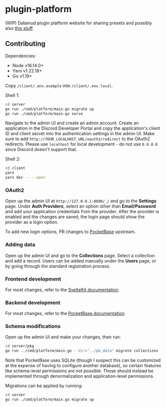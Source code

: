 # plugin-platform
(WIP) Dalamud plugin platform website for sharing presets and possibly also [this stuff](https://github.com/goatcorp/DIPs/issues/34).

## Contributing
Dependencies:
* Node v16.14.0+
* Yarn v1.22.18+
* Go v1.19+

Copy `/client/.env.example` into `/client/.env.local`.

Shell 1:
```sh
cd server
go run ./cmd/platform/main.go migrate up
go run ./cmd/platform/main.go serve
```

Navigate to the admin UI and create an admin account. Create an application in the Discord Developer Portal and copy the application's client ID and client secret into the authentication settings in the admin UI. Make sure to add `http://YOUR_LOCALHOST_URL/oauth2/redirect` to the OAuth2 redirects.
Please use `localhost` for local development - do not use `0.0.0.0` since Discord doesn't support that.

Shell 2:
```sh
cd client
yarn
yarn dev -- --open
```

### OAuth2
Open up the admin UI at `http://127.0.0.1:8090/_/` and go to the **Settings** page. Under **Auth Providers**, select an
option other than **Email/Password** and add your application credentials from the provider. After the provider is enabled
and the changes are saved, the login page should show the provider as a login option.

To add new login options, PR changes to [PocketBase](https://github.com/pocketbase/pocketbase) upstream.

### Adding data
Open up the admin UI and go to the **Collections** page. Select a collection and add a record.
Users can be added manually under the **Users** page, or by going through the standard registration process.

### Frontend development
For most changes, refer to the [SvelteKit documentation](https://kit.svelte.dev/docs/introduction).

### Backend development
For most changes, refer to the [PocketBase documentation](https://pocketbase.io/docs).

### Schema modifications
Open up the admin UI and make your changes, then run:
```sh
cd server/pkg
go run ../cmd/platform/main.go --dir="../pb_data" migrate collections
```

Note that PocketBase uses SQLite (though I suspect this can be customized at the expense of having to configure another database),
so certain features like schema-level permissions are not possible. These should instead be implemented through denormalization and
application-level permissions.

Migrations can be applied by running:
```sh
cd server
go run ./cmd/platform/main.go migrate up
```